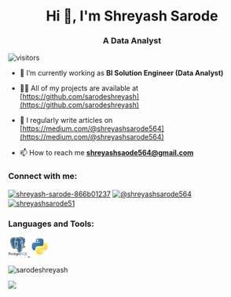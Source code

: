 <h1 align="center">Hi 👋, I'm Shreyash Sarode</h1>
<h3 align="center">A Data Analyst</h3>

![visitors](https://visitor-badge.glitch.me/badge?page_id=page.id)


- 🔭 I’m currently working as **BI Solution Engineer (Data Analyst)**

- 👨‍💻 All of my projects are available at [https://github.com/sarodeshreyash](https://github.com/sarodeshreyash)

- 📝 I regularly write articles on [https://medium.com/@shreyashsarode564](https://medium.com/@shreyashsarode564)

- 📫 How to reach me **shreyashsaode564@gmail.com**

<h3 align="left">Connect with me:</h3>
<p align="left">
<a href="https://linkedin.com/in/shreyash-sarode-866b01237" target="blank"><img align="center" src="https://raw.githubusercontent.com/rahuldkjain/github-profile-readme-generator/master/src/images/icons/Social/linked-in-alt.svg" alt="shreyash-sarode-866b01237" height="30" width="40" /></a>
<a href="https://medium.com/@shreyashsarode564" target="blank"><img align="center" src="https://raw.githubusercontent.com/rahuldkjain/github-profile-readme-generator/master/src/images/icons/Social/medium.svg" alt="@shreyashsarode564" height="30" width="40" /></a>
<a href="https://www.hackerrank.com/shreyashsarode51" target="blank"><img align="center" src="https://raw.githubusercontent.com/rahuldkjain/github-profile-readme-generator/master/src/images/icons/Social/hackerrank.svg" alt="shreyashsarode51" height="30" width="40" /></a>
</p>

<h3 align="left">Languages and Tools:</h3>
<p align="left"> <a href="https://www.postgresql.org" target="_blank" rel="noreferrer"> <img src="https://raw.githubusercontent.com/devicons/devicon/master/icons/postgresql/postgresql-original-wordmark.svg" alt="postgresql" width="40" height="40"/> </a> <a href="https://www.python.org" target="_blank" rel="noreferrer"> <img src="https://raw.githubusercontent.com/devicons/devicon/master/icons/python/python-original.svg" alt="python" width="40" height="40"/> </a> </p>

<p><img align="center" src="https://github-readme-stats.vercel.app/api/top-langs?username=sarodeshreyash&show_icons=true&locale=en&layout=compact" alt="sarodeshreyash" /></p>
<img height="180em" src="https://github-readme-stats.vercel.app/api?username=sarodeshreyash&show_icons=true&hide_border=true&&count_private=true&include_all_commits=true" />
